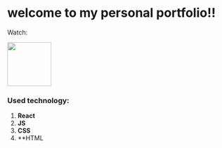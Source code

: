 # welcome to my personal portfolio!! 

<p>Watch:</p>
<a href="https://juliorivasz.github.io/PortFolio/" target="_blank" >
  <img src="https://cdn-icons-png.flaticon.com/512/1454/1454827.png" width="100" height="100" />
</a>

### Used technology:

1. **React** 
2. **JS**
3. **CSS**
4. **HTML
